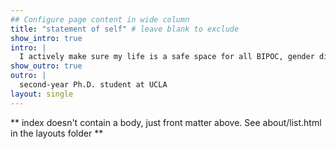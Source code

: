 ```yaml
---
## Configure page content in wide column
title: "statement of self" # leave blank to exclude
show_intro: true
intro: |
  I actively make sure my life is a safe space for all BIPOC, gender diverse, neurodivergent, and queer folks which means my website is too <3 There will be no tolerance for threats of any level to the safety of this space.
show_outro: true
outro: |
  second-year Ph.D. student at UCLA
layout: single
---
```


** index doesn't contain a body, just front matter above.
See about/list.html in the layouts folder **
